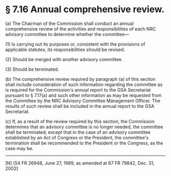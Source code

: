 # § 7.16   Annual comprehensive review.

(a) The Chairman of the Commission shall conduct an annual comprehensive review of the activities and responsibilities of each NRC advisory committee to determine whether the committee—


(1) Is carrying out its purposes or, consistent with the provisions of applicable statutes, its responsibilities should be revised.


(2) Should be merged with another advisory committee.


(3) Should be terminated.


(b) The comprehensive review required by paragraph (a) of this section shall include consideration of such information regarding the committee as is required for the Commission's annual report to the GSA Secretariat pursuant to § 7.17(a) and such other information as may be requested from the Committee by the NRC Advisory Committee Management Officer. The results of such review shall be included in the annual report to the GSA Secretariat.


(c) If, as a result of the review required by this section, the Commission determines that an advisory committee is no longer needed, the committee shall be terminated; except that in the case of an advisory committee established by an Act of Congress or the President, the committee's termination shall be recommended to the President or the Congress, as the case may be.



---

[N] [54 FR 26948, June 27, 1989, as amended at 67 FR 79842, Dec. 31, 2002]




